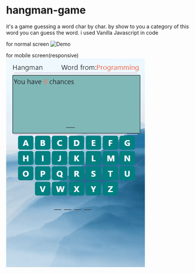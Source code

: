 # hangman-game
it's a game guessing a word char by char. by show to you a category of this word you can guess the word.
i used Vanilla Javascript in code

for normal screen
![Demo](gif1.gif)

for mobile screen(responsive)
![Demo1](gif2.gif)
